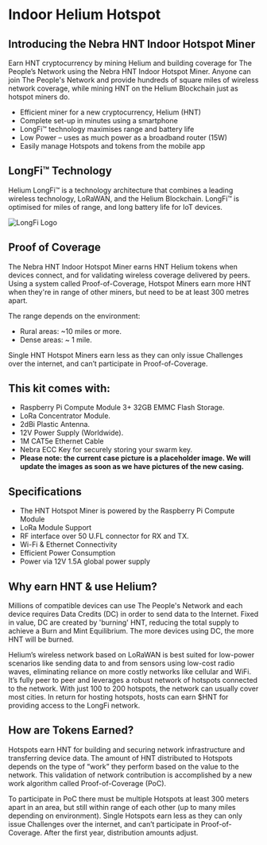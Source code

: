 # Indoor Helium Hotspot

## Introducing the Nebra HNT Indoor Hotspot Miner
Earn HNT cryptocurrency by mining Helium and building coverage for The People’s Network using the Nebra HNT Indoor Hotspot Miner. Anyone can join The People's Network and provide hundreds of square miles of wireless network coverage, while mining HNT on the Helium Blockchain just as hotspot miners do.

* Efficient miner for a new cryptocurrency, Helium (HNT)
* Complete set-up in minutes using a smartphone
* LongFi™ technology maximises range and battery life
* Low Power – uses as much power as a broadband router (15W)
* Easily manage Hotspots and tokens from the mobile app

## LongFi™ Technology
Helium LongFi™ is a technology architecture that combines a leading wireless technology, LoRaWAN, and the Helium Blockchain. LongFi™ is optimised for miles of range, and long battery life for IoT devices.

![LongFi Logo](../../media/longfi.png)


## Proof of Coverage
The Nebra HNT Indoor Hotspot Miner earns HNT Helium tokens when devices connect, and for validating wireless coverage delivered by peers. Using a system called Proof-of-Coverage, Hotspot Miners earn more HNT when they're in range of other miners, but need to be at least 300 metres apart.

The range depends on the environment:

* Rural areas: ~10 miles or more.
* Dense areas: ~ 1 mile.

Single HNT Hotspot Miners earn less as they can only issue Challenges over the internet, and can’t participate in Proof-of-Coverage.

## This kit comes with:
* Raspberry Pi Compute Module 3+ 32GB EMMC Flash Storage.
* LoRa Concentrator Module.
* 2dBi Plastic Antenna.
* 12V Power Supply (Worldwide).
* 1M CAT5e Ethernet Cable
* Nebra ECC Key for securely storing your swarm key.
* **Please note: the current case picture is a placeholder image. We will update the images as soon as we have pictures of the new casing.**

## Specifications

* The HNT Hotspot Miner is powered by the Raspberry Pi Compute Module
* LoRa Module Support
* RF interface over 50 U.FL connector for RX and TX.
* Wi-Fi & Ethernet Connectivity
* Efficient Power Consumption
* Power via 12V 1.5A global power supply

## Why earn HNT & use Helium?

Millions of compatible devices can use The People's Network and each device requires Data Credits (DC) in order to send data to the Internet. Fixed in value, DC are created by 'burning' HNT, reducing the total supply to achieve a Burn and Mint Equilibrium. The more devices using DC, the more HNT will be burned.

Helium’s wireless network based on LoRaWAN is best suited for low-power scenarios like sending data to and from sensors using low-cost radio waves, eliminating reliance on more costly networks like cellular and WiFi. It’s fully peer to peer and leverages a robust network of hotspots connected to the network. With just 100 to 200 hotspots, the network can usually cover most cities. In return for hosting hotspots, hosts can earn $HNT for providing access to the LongFi network.

## How are Tokens Earned?
Hotspots earn HNT for building and securing network infrastructure and transferring device data. The amount of HNT distributed to Hotspots depends on the type of “work” they perform based on the value to the network. This validation of network contribution is accomplished by a new work algorithm called Proof-of-Coverage (PoC).

To participate in PoC there must be multiple Hotspots at least 300 meters apart in an area, but still within range of each other (up to many miles depending on environment). Single Hotspots earn less as they can only issue Challenges over the internet, and can’t participate in Proof-of-Coverage. After the first year, distribution amounts adjust.
